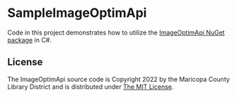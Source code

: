 # SampleImageOptimApi

Code in this project demonstrates how to utilize the [ImageOptimApi NuGet package](https://www.nuget.org/packages/ImageOptimApi) in C#.

## License

The ImageOptimApi source code is Copyright 2022 by the Maricopa County Library District and is distributed under [The MIT License](http://opensource.org/licenses/MIT).
